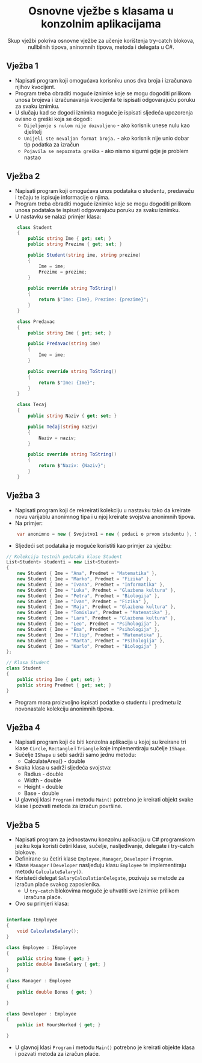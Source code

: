 <div align="center">

<!-- title -->

# Osnovne vježbe s klasama u konzolnim aplikacijama

<!-- description -->

Skup vježbi pokriva osnovne vježbe za učenje korištenja try-catch blokova, nullbilnih tipova, aninomnih tipova, metoda i delegata u C#.

</div>


## Vježba 1

* Napisati program koji omogućava korisniku unos dva broja i izračunava njihov kvocijent. 
* Program treba obraditi moguće iznimke koje se mogu dogoditi prilikom unosa brojeva i izračunavanja kvocijenta te ispisati odgovarajuću poruku za svaku iznimku.
* U slučaju kad se dogodi iznimka moguće je ispisati sljedeća upozorenja ovisno o greški koja se dogodi:
    * `Dijeljenje s nulom nije dozvoljeno` - ako korisnik unese nulu kao djelitelj
    * `Unijeli ste nevaljan format broja.` - ako korisnik nije unio dobar tip podatka za izračun
    * `Pojavila se nepoznata greška` - ako nismo sigurni gdje je problem nastao


## Vježba 2

* Napisati program koji omogućava unos podataka o studentu, predavaču i tečaju te ispisuje informacije o njima. 
* Program treba obraditi moguće iznimke koje se mogu dogoditi prilikom unosa podataka te ispisati odgovarajuću poruku za svaku iznimku.
* U nastavku se nalazi primjer klasa:

```csharp
    class Student
    {
        public string Ime { get; set; }
        public string Prezime { get; set; }

        public Student(string ime, string prezime)
        {
            Ime = ime;
            Prezime = prezime;
        }

        public override string ToString()
        {
            return $"Ime: {Ime}, Prezime: {prezime}";
        }
    }

    class Predavac
    {
        public string Ime { get; set; }

        public Predavac(string ime)
        {
            Ime = ime;
        }

        public override string ToString()
        {
            return $"Ime: {Ime}";
        }
    }

    class Tecaj
    {
        public string Naziv { get; set; }

        public Tečaj(string naziv)
        {
            Naziv = naziv;
        }

        public override string ToString()
        {
            return $"Naziv: {Naziv}";
        }
    }
```

## Vježba 3

* Napisati program koji će rekreirati kolekciju u nastavku tako da kreirate novu varijablu anonimnog tipa i u njoj kreirate svojstva anonimnih tipova.
* Na primjer: 

```csharp
    var anonimno = new { Svojstvo1 = new { podaci o prvom studentu }, Svojstvo2 = new { podaci o drugom studentu }, itd... }
```

* Sljedeći set podataka je moguće koristiti kao primjer za vježbu:

```csharp
// Kolekcija testnih podataka klase Student
List<Student> studenti = new List<Student>
{
    new Student { Ime = "Ana", Predmet = "Matematika" },
    new Student { Ime = "Marko", Predmet = "Fizika" },
    new Student { Ime = "Ivana", Predmet = "Informatika" },
    new Student { Ime = "Luka", Predmet = "Glazbena kultura" },
    new Student { Ime = "Petra", Predmet = "Biologija" },
    new Student { Ime = "Ivan", Predmet = "Fizika" },
    new Student { Ime = "Maja", Predmet = "Glazbena kultura" },
    new Student { Ime = "Tomislav", Predmet = "Matematika" },
    new Student { Ime = "Lara", Predmet = "Glazbena kultura" },
    new Student { Ime = "Leo", Predmet = "Psihologija" },
    new Student { Ime = "Ema", Predmet = "Psihologija" },
    new Student { Ime = "Filip", Predmet = "Matematika" },
    new Student { Ime = "Marta", Predmet = "Psihologija" },
    new Student { Ime = "Karlo", Predmet = "Biologija" }
};

// Klasa Student
class Student
{
    public string Ime { get; set; }
    public string Predmet { get; set; }
}
```

* Program mora proizvoljno ispisati podatke o studentu i predmetu iz novonastale kolekciju anonimnih tipova.


## Vježba 4

* Napisati program koji će biti konzolna aplikacija u kojoj su kreirane tri klase `Circle`, `Rectangle` i `Triangle` koje implementiraju sučelje `IShape`.
* Sučelje `IShape` u sebi sadrži samo jednu metodu:
    * CalculateArea() - double
* Svaka klasa u sadrži sljedeća svojstva:
    * Radius - double
    * Width - double
    * Height - double
    * Base - double
* U glavnoj klasi `Program`  i metodu `Main()` potrebno je kreirati objekt svake klase i pozvati metoda za izračun površine.



## Vježba 5

* Napisati program za jednostavnu konzolnu aplikaciju u C# programskom jeziku koja koristi četiri klase, sučelje, nasljeđivanje, delegate i try-catch blokove.
* Definirane su četiri klase `Employee`, `Manager`, `Developer` i `Program`.
* Klase `Manager` i `Developer` nasljeđuju klasu `Employee` te implementiraju metodu `CalculateSalary()`.
* Koristeći delegat `SalaryCalculationDelegate`, pozivaju se metode za izračun plaće svakog zaposlenika. 
    * U `try-catch` blokovima moguće je uhvatiti sve iznimke prilikom izračuna plaće.
* Ovo su primjeri klasa:

```csharp

interface IEmployee
{
    void CalculateSalary();
}

class Employee : IEmployee
{
    public string Name { get; }
    public double BaseSalary { get; } 
}

class Manager : Employee
{
    public double Bonus { get; }

}

class Developer : Employee
{
    public int HoursWorked { get; }

}

```

* U glavnoj klasi `Program`  i metodu `Main()` potrebno je kreirati objekte klasa i pozvati metoda za izračun plaće.
